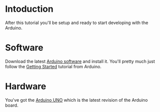 # Intoduction
After this tutorial you'll be setup and ready to start developing with the Arduino.

# Software
Download the latest [Arduino software](http://arduino.cc/en/Main/Software) and install it. You'll pretty much just follow the [Getting Started](http://arduino.cc/en/Guide/HomePage) tutorial from Arduino.

# Hardware
You've got the [Arduino UNO](http://arduino.cc/en/Main/ArduinoBoardUno) which is the latest revision of the Arduino board.